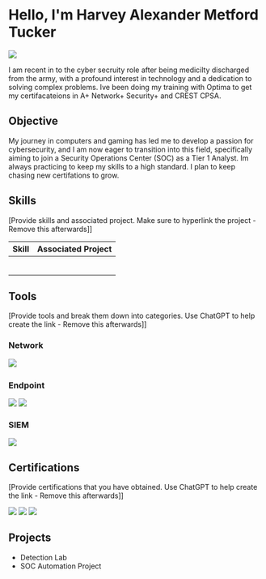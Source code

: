# Hello, I'm Harvey Alexander Metford Tucker
<a href="https://www.linkedin.com/in/harvey-tucker-732526218/"><img src="https://img.shields.io/badge/-LinkedIn-0072b1?&style=for-the-badge&logo=linkedin&logoColor=white" /></a>


I am recent in to the cyber secruity role after being medicilty discharged from the army, with a profound interest in technology and a dedication to solving complex problems. Ive been doing my training with Optima to get my certifacateions in A+ Network+ Security+ and CREST CPSA.

## Objective

My journey in computers and gaming has led me to develop a passion for cybersecurity, and I am now eager to transition into this field, specifically aiming to join a Security Operations Center (SOC) as a Tier 1 Analyst. Im always practicing to keep my skills to a high standard. I plan to keep chasing new certifations to grow.

## Skills
[Provide skills and associated project. Make sure to hyperlink the project - Remove this afterwards]]

| Skill                                         | Associated Project         |
|-----------------------------------------------|----------------------------|
|       | <a href="https://google.com"> </a>|
|  | <a href="https://google.com"> </a>|
|          | |
|     | |
|               | |
| | |

## Tools
[Provide tools and break them down into categories. Use ChatGPT to help create the link - Remove this afterwards]]

### Network
<div>
    <img src="https://img.shields.io/badge/-Wireshark-1679A7?&style=for-the-badge&logo=Wireshark&logoColor=white" />
    <img  />

</div>

### Endpoint
<div>
    <img src="https://img.shields.io/badge/-Microsoft_Defender_for_Endpoint-00A4EF?&style=for-the-badge&logo=Microsoft&logoColor=white" />
    <img src="https://img.shields.io/badge/-Velociraptor-4B275F?&style=for-the-badge&logo=Velociraptor&logoColor=white" />
</div>

### SIEM
<div>
    <img src="https://img.shields.io/badge/-Splunk-000000?&style=for-the-badge&logo=Splunk&logoColor=white" />
</div>

## Certifications
[Provide certifications that you have obtained. Use ChatGPT to help create the link - Remove this afterwards]]
<div>
<img src="https://img.shields.io/badge/-Security%2B-FF0000?&style=for-the-badge&logo=CompTIA&logoColor=white" />
<img src="https://img.shields.io/badge/-Network%2B-007ACC?&style=for-the-badge&logo=CompTIA&logoColor=white" />
<img src="https://img.shields.io/badge/-A%2B-4D4D4D?&style=for-the-badge&logo=CompTIA&logoColor=white" />
</div>

## Projects
- Detection Lab
- SOC Automation Project
